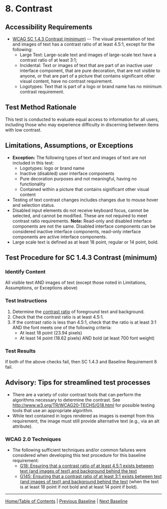# 8. Contrast
## Accessibility Requirements
* [WCAG SC 1.4.3 Contrast (minimum)](http://www.w3.org/TR/UNDERSTANDING-WCAG20/visual-audio-contrast-contrast.html) -- The visual presentation of text and images of text has a contrast ratio of at least 4.5:1, except for the following:
    * Large Text: Large-scale text and images of large-scale text have a contrast ratio of at least 3:1;
    * Incidental: Text or images of text that are part of an inactive user interface component, that are pure decoration, that are not visible to anyone, or that are part of a picture that contains significant other visual content, have no contrast requirement.
    * Logotypes: Text that is part of a logo or brand name has no minimum contrast requirement.

## Test Method Rationale
This test is conducted to evaluate equal access to information for all users, including those who may experience difficulty in discerning between items with low contrast.

## Limitations, Assumptions, or Exceptions
* **Exception:** The following types of text and images of text are not included in this test:
  * Logotypes: logo or brand name
  * Inactive (disabled) user interface components
  * Pure decoration purposes and not meaningful, having no functionality
  * Contained within a picture that contains significant other visual content
* Testing of text contrast changes includes changes due to mouse hover and selection status.
* Disabled input elements do not receive keyboard focus, cannot be selected, and cannot be modified. These are not required to meet contrast ratio requirements. **Note:** Read-only and disabled interface components are not the same. Disabled interface components can be considered inactive interface components, read-only interface components are active interface components.
* Large scale text is defined as at least 18 point, regular or 14 point, bold.

## Test Procedure for SC 1.4.3 Contrast (minimum)
### Identify Content
All visible text AND images of text (except those noted in Limitations, Assumptions, or Exceptions above)

### Test Instructions
1. Determine the [contrast ratio](https://www.w3.org/TR/2008/REC-WCAG20-20081211/#contrast-ratiodef) of foreground text and background.
2. Check that the contrast ratio is at least 4.5:1.
3. If the contrast ratio is less than 4.5:1, check that the ratio is at least 3:1 AND the font meets one of the following criteria:
    * At least 18 point (23.94 pixels)
    * At least 14 point (18.62 pixels) AND bold (at least 700 font weight)

### Test Results
If both of the above checks fail, then SC 1.4.3 and Baseline Requirement 8 fail.

## Advisory: Tips for streamlined test processes
* There are a variety of color contrast tools that can perform the algorithms necessary to determine the contrast. See http://www.w3.org/TR/WCAG20-TECHS/G18.html for possible testing tools that use an appropriate algorithm.
* While text contained in logos rendered as images is exempt from this requirement, the image must still provide alternative text (e.g., via an alt attribute).

### WCAG 2.0 Techniques
* The following sufficient techniques and/or common failures were considered when developing this test procedure for this baseline requirement:
    * [G18: Ensuring that a contrast ratio of at least 4.5:1 exists between text (and images of text) and background behind the text](https://www.w3.org/TR/WCAG20-TECHS/G18.html)
    * [G145: Ensuring that a contrast ratio of at least 3:1 exists between text (and images of text) and background behind the text](http://www.w3.org/TR/WCAG20-TECHS/G145.html) (when the text is at least 18 point if not bold and at least 14 point if bold).

----------------------------------------
[Home/Table of Contents](index.md) | [Previous Baseline](07Sensory.md) | [Next Baseline](09Flashing.md)
